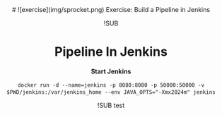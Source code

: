 <!-- .slide: data-background="#64217E" -->
<center>
# ![exercise](img/sprocket.png) <!-- .element: style="width: 10%; height: auto;" class="noborder" --> Exercise: Build a Pipeline in Jenkins

!SUB
# Pipeline In Jenkins

**Start Jenkins**

```
docker run -d --name=jenkins -p 8080:8080 -p 50000:50000 -v $PWD/jenkins:/var/jenkins_home --env JAVA_OPTS="-Xmx2024m" jenkins
```

!SUB
test  
